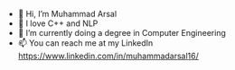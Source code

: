 - 👋 Hi, I’m Muhammad Arsal
- 👀 I love C++ and NLP
- 🌱 I’m currently doing a degree in Computer Engineering 
- 📫 You can reach me at my LinkedIn https://www.linkedin.com/in/muhammadarsal16/
<!---
16arsal/16arsal is a ✨ special ✨ repository because its `README.md` (this file) appears on your GitHub profile.
You can click the Preview link to take a look at your changes.
--->
